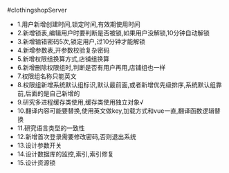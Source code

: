 #clothingshopServer

 * 1.用户新增创建时间,锁定时间,有效期使用时间
 * 2.新增锁表,编辑用户时要判断是否被锁,如果用户没解锁,10分钟自动解锁
 * 3.新增输错密码5次,锁定用户,过10分钟才能解锁
 * 4.新增参数表,开参数校验复杂密码
 * 5.新增权限组换算方式,店铺组换算
 * 6.新增删除权限组时,判断是否有用户再用,店铺组也一样
 * 7.权限组名称只能英文
 * 8.权限组新增系统默认组标识,默认最前面,或者新增优先级排序,系统默认组靠前,后面的是自己新增的
 * 9.研究多进程缓存类使用,缓存类使用独立对象√
 * 10.翻译内容可能要替换,使用英文做key,加载方式和vue一直,翻译函数逻辑替换
 * 11.研究语言类型的一致性
 * 12.新增首次登录需要修改密码,否则退出系统
 * 13.设计参数开关
 * 14.设计数据库的监控,索引,索引修复
 * 15.设计资源锁
